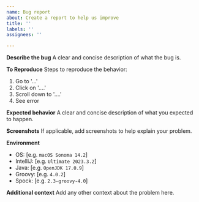 ```yaml
---
name: Bug report
about: Create a report to help us improve
title: ''
labels: ''
assignees: ''

---
```


**Describe the bug**
A clear and concise description of what the bug is.

**To Reproduce**
Steps to reproduce the behavior:
1. Go to '...'
2. Click on '....'
3. Scroll down to '....'
4. See error

**Expected behavior**
A clear and concise description of what you expected to happen.

**Screenshots**
If applicable, add screenshots to help explain your problem.

**Environment**
 - OS: [e.g. `macOS Sonoma 14.2`]
 - IntelliJ: [e.g. `Ultimate 2023.3.2`]
 - Java: [e.g. `OpenJDK 17.0.9`]
 - Groovy: [e.g. `4.0.2`]
 - Spock: [e.g. `2.3-groovy-4.0`]

**Additional context**
Add any other context about the problem here.
